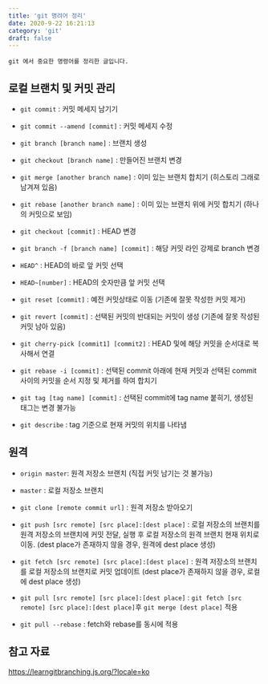 ```yaml
---
title: 'git 명려어 정리'
date: 2020-9-22 16:21:13
category: 'git'
draft: false
---
```


```
git 에서 중요한 명령어를 정리한 글입니다.
```

## 로컬 브랜치 및 커밋 관리

- `git commit` : 커밋 메세지 남기기
- `git commit --amend [commit]` : 커밋 메세지 수정
- `git branch [branch name]` : 브랜치 생성
- `git checkout [branch name]` : 만들어진 브랜치 변경
- `git merge [another branch name]` :  이미 있는 브랜치 합치기 (히스토리 그래로 남겨져 있음)
- `git rebase [another branch name]` : 이미 있는 브랜치 위에 커밋 합치기 (하나의 커밋으로 보임)

- `git checkout [commit]` : HEAD 변경
- `git branch -f [branch name] [commit]` : 해당 커밋 라인 강제로 branch 변경
- `HEAD^` : HEAD의 바로 앞 커밋 선택
- `HEAD~[number]` : HEAD의 숫자만큼 앞 커밋 선택

- `git reset [commit]` : 예전 커밋상태로 이동 (기존에 잘못 작성한 커밋 제거)
- `git revert [commit]` : 선택된 커밋의 반대되는 커밋이 생성 (기존에 잘못 작성된 커밋 남아 있음)

- `git cherry-pick [commit1] [commit2]` : HEAD 및에 해당 커밋을 순서대로 복사해서 연결
- `git rebase -i [commit]` : 선택된 commit 아래에 현재 커밋과 선택된 commit 사이의 커밋을 순서 지정 및 제거를 하여 합치기

- `git tag [tag name] [commit]` : 선택된 commit에 tag name 붙히기, 생성된 태그는 변경 불가능 
- `git describe` : tag 기준으로 현재 커밋의 위치를 나타냄

## 원격
- `origin master`: 원격 저장소 브랜치 (직접 커밋 남기는 것 불가능)
- `master` : 로컬 저장소 브랜치

- `git clone [remote commit url]` : 원격 저장소 받아오기
- `git push [src remote] [src place]:[dest place]` : 로컬 저장소의 브랜치를 원격 저장소의 브랜치에 커밋 전달, 실행 후 로컬 저장소의 원격 브랜치 현재 위치로 이동. (dest place가 존재하지 않을 경우, 원격에 dest place 생성)
- `git fetch [src remote] [src place]:[dest place]` : 원격 저장소의 브랜치를 로컬 저장소의 브랜치로 커밋 업데이트 (dest place가 존재하지 않을 경우, 로컬에 dest place 생성)
- `git pull [src remote] [src place]:[dest place]` : `git fetch [src remote] [src place]:[dest place]`후 `git merge [dest place]` 적용
- `git pull --rebase` : fetch와 rebase를 동시에 적용

## 참고 자료
https://learngitbranching.js.org/?locale=ko